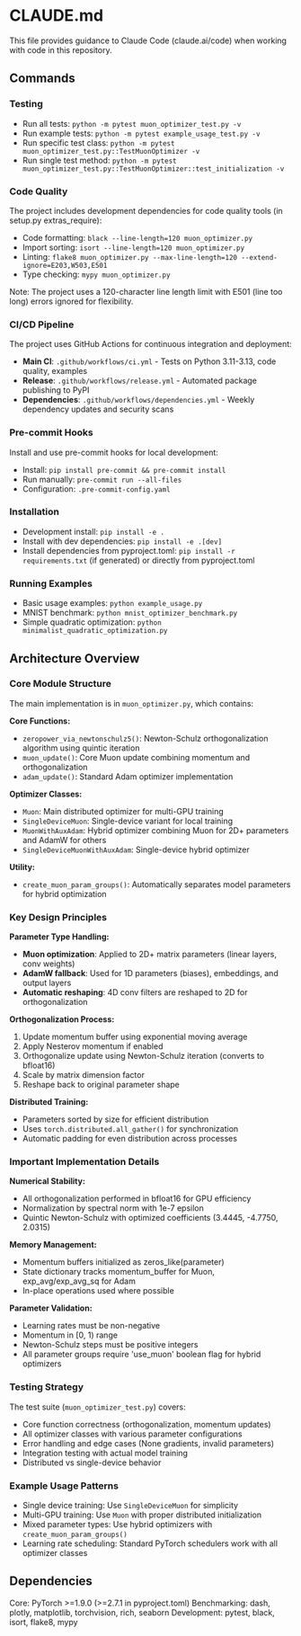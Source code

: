 # CLAUDE.md

This file provides guidance to Claude Code (claude.ai/code) when working with code in this repository.

## Commands

### Testing
- Run all tests: `python -m pytest muon_optimizer_test.py -v`
- Run example tests: `python -m pytest example_usage_test.py -v`
- Run specific test class: `python -m pytest muon_optimizer_test.py::TestMuonOptimizer -v`
- Run single test method: `python -m pytest muon_optimizer_test.py::TestMuonOptimizer::test_initialization -v`

### Code Quality
The project includes development dependencies for code quality tools (in setup.py extras_require):
- Code formatting: `black --line-length=120 muon_optimizer.py`
- Import sorting: `isort --line-length=120 muon_optimizer.py`
- Linting: `flake8 muon_optimizer.py --max-line-length=120 --extend-ignore=E203,W503,E501`
- Type checking: `mypy muon_optimizer.py`

Note: The project uses a 120-character line length limit with E501 (line too long) errors ignored for flexibility.

### CI/CD Pipeline
The project uses GitHub Actions for continuous integration and deployment:
- **Main CI**: `.github/workflows/ci.yml` - Tests on Python 3.11-3.13, code quality, examples
- **Release**: `.github/workflows/release.yml` - Automated package publishing to PyPI
- **Dependencies**: `.github/workflows/dependencies.yml` - Weekly dependency updates and security scans

### Pre-commit Hooks
Install and use pre-commit hooks for local development:
- Install: `pip install pre-commit && pre-commit install`
- Run manually: `pre-commit run --all-files`
- Configuration: `.pre-commit-config.yaml`

### Installation
- Development install: `pip install -e .`
- Install with dev dependencies: `pip install -e .[dev]`
- Install dependencies from pyproject.toml: `pip install -r requirements.txt` (if generated) or directly from pyproject.toml

### Running Examples
- Basic usage examples: `python example_usage.py`
- MNIST benchmark: `python mnist_optimizer_benchmark.py`
- Simple quadratic optimization: `python minimalist_quadratic_optimization.py`

## Architecture Overview

### Core Module Structure
The main implementation is in `muon_optimizer.py`, which contains:

**Core Functions:**
- `zeropower_via_newtonschulz5()`: Newton-Schulz orthogonalization algorithm using quintic iteration
- `muon_update()`: Core Muon update combining momentum and orthogonalization
- `adam_update()`: Standard Adam optimizer implementation

**Optimizer Classes:**
- `Muon`: Main distributed optimizer for multi-GPU training
- `SingleDeviceMuon`: Single-device variant for local training
- `MuonWithAuxAdam`: Hybrid optimizer combining Muon for 2D+ parameters and AdamW for others
- `SingleDeviceMuonWithAuxAdam`: Single-device hybrid optimizer

**Utility:**
- `create_muon_param_groups()`: Automatically separates model parameters for hybrid optimization

### Key Design Principles

**Parameter Type Handling:**
- **Muon optimization**: Applied to 2D+ matrix parameters (linear layers, conv weights)
- **AdamW fallback**: Used for 1D parameters (biases), embeddings, and output layers
- **Automatic reshaping**: 4D conv filters are reshaped to 2D for orthogonalization

**Orthogonalization Process:**
1. Update momentum buffer using exponential moving average
2. Apply Nesterov momentum if enabled
3. Orthogonalize update using Newton-Schulz iteration (converts to bfloat16)
4. Scale by matrix dimension factor
5. Reshape back to original parameter shape

**Distributed Training:**
- Parameters sorted by size for efficient distribution
- Uses `torch.distributed.all_gather()` for synchronization
- Automatic padding for even distribution across processes

### Important Implementation Details

**Numerical Stability:**
- All orthogonalization performed in bfloat16 for GPU efficiency
- Normalization by spectral norm with 1e-7 epsilon
- Quintic Newton-Schulz with optimized coefficients (3.4445, -4.7750, 2.0315)

**Memory Management:**
- Momentum buffers initialized as zeros_like(parameter)
- State dictionary tracks momentum_buffer for Muon, exp_avg/exp_avg_sq for Adam
- In-place operations used where possible

**Parameter Validation:**
- Learning rates must be non-negative
- Momentum in [0, 1) range
- Newton-Schulz steps must be positive integers
- All parameter groups require 'use_muon' boolean flag for hybrid optimizers

### Testing Strategy
The test suite (`muon_optimizer_test.py`) covers:
- Core function correctness (orthogonalization, momentum updates)
- All optimizer classes with various parameter configurations
- Error handling and edge cases (None gradients, invalid parameters)
- Integration testing with actual model training
- Distributed vs single-device behavior

### Example Usage Patterns
- Single device training: Use `SingleDeviceMuon` for simplicity
- Multi-GPU training: Use `Muon` with proper distributed initialization
- Mixed parameter types: Use hybrid optimizers with `create_muon_param_groups()`
- Learning rate scheduling: Standard PyTorch schedulers work with all optimizer classes

## Dependencies
Core: PyTorch >=1.9.0 (>=2.7.1 in pyproject.toml)
Benchmarking: dash, plotly, matplotlib, torchvision, rich, seaborn
Development: pytest, black, isort, flake8, mypy